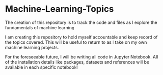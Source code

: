 # Machine-Learning-Topics
The creation of this repository is to track the code and files as I explore the fundamentals of machine learning

I am creating this repository to hold myself accountable and keep record of the topics covered. This will be useful to return to as I take on my own machine learning projects.

For the foreseeable future, I will be writing all code in Jupyter Notebook. All of the installation details like packages, datasets and references will be available in each specific notebook!
